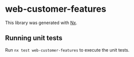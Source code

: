 # web-customer-features

This library was generated with [Nx](https://nx.dev).

## Running unit tests

Run `nx test web-customer-features` to execute the unit tests.
